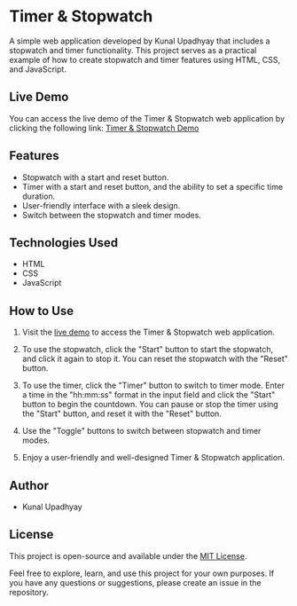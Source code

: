 # Timer & Stopwatch

A simple web application developed by Kunal Upadhyay that includes a stopwatch and timer functionality. This project serves as a practical example of how to create stopwatch and timer features using HTML, CSS, and JavaScript.

## Live Demo

You can access the live demo of the Timer & Stopwatch web application by clicking the following link:
[Timer & Stopwatch Demo](https://kunal-upadhyay-gehu.github.io/Timer-Stopwatch/)

## Features

- Stopwatch with a start and reset button.
- Timer with a start and reset button, and the ability to set a specific time duration.
- User-friendly interface with a sleek design.
- Switch between the stopwatch and timer modes.

## Technologies Used

- HTML
- CSS
- JavaScript

## How to Use

1. Visit the [live demo](https://kunal-upadhyay-gehu.github.io/Timer-Stopwatch/) to access the Timer & Stopwatch web application.

2. To use the stopwatch, click the "Start" button to start the stopwatch, and click it again to stop it. You can reset the stopwatch with the "Reset" button.

3. To use the timer, click the "Timer" button to switch to timer mode. Enter a time in the "hh:mm:ss" format in the input field and click the "Start" button to begin the countdown. You can pause or stop the timer using the "Start" button, and reset it with the "Reset" button.

4. Use the "Toggle" buttons to switch between stopwatch and timer modes.

5. Enjoy a user-friendly and well-designed Timer & Stopwatch application.

## Author

- Kunal Upadhyay

## License

This project is open-source and available under the [MIT License](LICENSE).

Feel free to explore, learn, and use this project for your own purposes. If you have any questions or suggestions, please create an issue in the repository.

